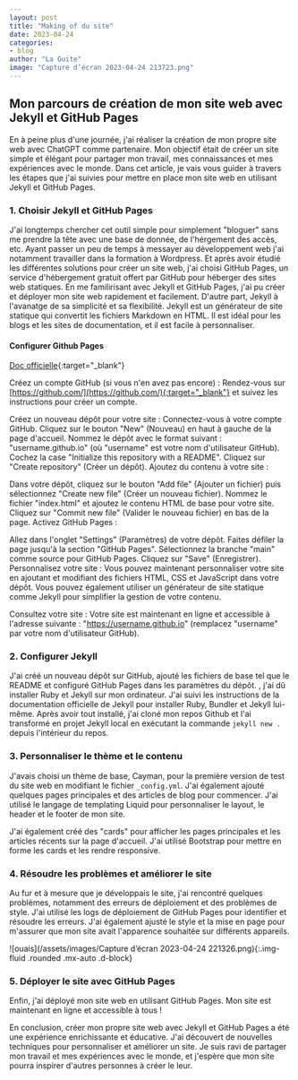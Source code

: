 ```yaml
---
layout: post
title: "Making of du site"
date: 2023-04-24
categories:
- blog
author: "La Guite"
image: "Capture d’écran 2023-04-24 213723.png"
---
```


## Mon parcours de création de mon site web avec Jekyll et GitHub Pages

En à peine plus d'une journée, j'ai réaliser la création de mon propre site web avec ChatGPT comme partenaire. Mon objectif était de créer un site simple et élégant pour partager mon travail, mes connaissances et mes expériences avec le monde. Dans cet article, je vais vous guider à travers les étapes que j'ai suivies pour mettre en place mon site web en utilisant Jekyll et GitHub Pages.

### 1. Choisir Jekyll et GitHub Pages

J'ai longtemps chercher cet outil simple pour simplement "bloguer" sans me prendre la tête avec une base de donnée, de l'hérgement des accès, etc. Ayant passer un peu de temps à messayer au développement web j'ai notamment travailler dans la formation à Wordpress. Et après avoir étudié les différentes solutions pour créer un site web, j'ai choisi GitHub Pages, un service d'hébergement gratuit offert par GitHub pour héberger des sites web statiques.
En me familirisant avec Jekyll et GitHub Pages, j'ai pu créer et déployer mon site web rapidement et facilement.
D'autre part, Jekyll à l'avanatge de sa simplicité et sa flexibilité. Jekyll est un générateur de site statique qui convertit les fichiers Markdown en HTML. Il est idéal pour les blogs et les sites de documentation, et il est facile à personnaliser.

#### Configurer Github Pages

[Doc officielle](https://docs.github.com/fr/pages/quickstart){:target="_blank"}

Créez un compte GitHub (si vous n'en avez pas encore) :
Rendez-vous sur [https://github.com/](https://github.com/){:target="_blank"} et suivez les instructions pour créer un compte.

Créez un nouveau dépôt pour votre site :
Connectez-vous à votre compte GitHub.
Cliquez sur le bouton "New" (Nouveau) en haut à gauche de la page d'accueil.
Nommez le dépôt avec le format suivant : "username.github.io" (où "username" est votre nom d'utilisateur GitHub).
Cochez la case "Initialize this repository with a README".
Cliquez sur "Create repository" (Créer un dépôt).
Ajoutez du contenu à votre site :

Dans votre dépôt, cliquez sur le bouton "Add file" (Ajouter un fichier) puis sélectionnez "Create new file" (Créer un nouveau fichier).
Nommez le fichier "index.html" et ajoutez le contenu HTML de base pour votre site.
Cliquez sur "Commit new file" (Valider le nouveau fichier) en bas de la page.
Activez GitHub Pages :

Allez dans l'onglet "Settings" (Paramètres) de votre dépôt.
Faites défiler la page jusqu'à la section "GitHub Pages".
Sélectionnez la branche "main" comme source pour GitHub Pages.
Cliquez sur "Save" (Enregistrer).
Personnalisez votre site :
Vous pouvez maintenant personnaliser votre site en ajoutant et modifiant des fichiers HTML, CSS et JavaScript dans votre dépôt. Vous pouvez également utiliser un générateur de site statique comme Jekyll pour simplifier la gestion de votre contenu.

Consultez votre site :
Votre site est maintenant en ligne et accessible à l'adresse suivante : "https://username.github.io" (remplacez "username" par votre nom d'utilisateur GitHub).

### 2. Configurer Jekyll

J'ai créé un nouveau dépôt sur GitHub, ajouté les fichiers de base tel que le README et configuré GitHub Pages dans les paramètres du dépôt. , j'ai dû installer Ruby et Jekyll sur mon ordinateur. J'ai suivi les instructions de la documentation officielle de Jekyll pour installer Ruby, Bundler et Jekyll lui-même. Après avoir tout installé, j'ai cloné mon repos Github et l'ai transformé en projet Jekyll local en exécutant la commande `jekyll new .` depuis l'intérieur du repos.

### 3. Personnaliser le thème et le contenu

J'avais choisi un thème de base, Cayman, pour la première version de test du site web en modifiant le fichier `_config.yml`. J'ai également ajouté quelques pages principales et des articles de blog pour commencer. J'ai utilisé le langage de templating Liquid pour personnaliser le layout, le header et le footer de mon site.

J'ai également créé des "cards" pour afficher les pages principales et les articles récents sur la page d'accueil. J'ai utilisé Bootstrap pour mettre en forme les cards et les rendre responsive.

### 4. Résoudre les problèmes et améliorer le site

Au fur et à mesure que je développais le site, j'ai rencontré quelques problèmes, notamment des erreurs de déploiement et des problèmes de style. J'ai utilisé les logs de déploiement de GitHub Pages pour identifier et résoudre les erreurs. J'ai également ajusté le style et la mise en page pour m'assurer que mon site avait l'apparence souhaitée sur différents appareils.

![ouais](/assets/images/Capture d’écran 2023-04-24 221326.png){:.img-fluid .rounded .mx-auto .d-block}

### 5. Déployer le site avec GitHub Pages

Enfin, j'ai déployé mon site web en utilisant GitHub Pages. Mon site est maintenant en ligne et accessible à tous !

En conclusion, créer mon propre site web avec Jekyll et GitHub Pages a été une expérience enrichissante et éducative. J'ai découvert de nouvelles techniques pour personnaliser et améliorer un site. Je suis ravi de partager mon travail et mes expériences avec le monde, et j'espère que mon site pourra inspirer d'autres personnes à créer le leur.